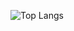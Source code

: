 ![Top Langs](https://github-readme-stats.vercel.app/api/top-langs/?username=opaleva&theme=tokyonight)
